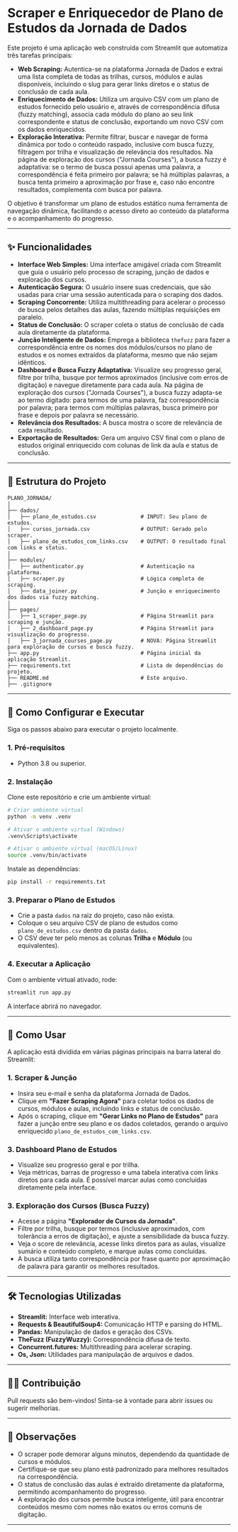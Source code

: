 # Scraper e Enriquecedor de Plano de Estudos da Jornada de Dados

Este projeto é uma aplicação web construída com Streamlit que automatiza três tarefas principais:

- **Web Scraping:** Autentica-se na plataforma Jornada de Dados e extrai uma lista completa de todas as trilhas, cursos, módulos e aulas disponíveis, incluindo o slug para gerar links diretos e o status de conclusão de cada aula.
- **Enriquecimento de Dados:** Utiliza um arquivo CSV com um plano de estudos fornecido pelo usuário e, através de correspondência difusa (fuzzy matching), associa cada módulo do plano ao seu link correspondente e status de conclusão, exportando um novo CSV com os dados enriquecidos.
- **Exploração Interativa:** Permite filtrar, buscar e navegar de forma dinâmica por todo o conteúdo raspado, inclusive com busca fuzzy, filtragem por trilha e visualização de relevância dos resultados. Na página de exploração dos cursos ("Jornada Courses"), a busca fuzzy é adaptativa: se o termo de busca possui apenas uma palavra, a correspondência é feita primeiro por palavra; se há múltiplas palavras, a busca tenta primeiro a aproximação por frase e, caso não encontre resultados, complementa com busca por palavra.

O objetivo é transformar um plano de estudos estático numa ferramenta de navegação dinâmica, facilitando o acesso direto ao conteúdo da plataforma e o acompanhamento do progresso.

---

## ✨ Funcionalidades

- **Interface Web Simples:** Uma interface amigável criada com Streamlit que guia o usuário pelo processo de scraping, junção de dados e exploração dos cursos.
- **Autenticação Segura:** O usuário insere suas credenciais, que são usadas para criar uma sessão autenticada para o scraping dos dados.
- **Scraping Concorrente:** Utiliza multithreading para acelerar o processo de busca pelos detalhes das aulas, fazendo múltiplas requisições em paralelo.
- **Status de Conclusão:** O scraper coleta o status de conclusão de cada aula diretamente da plataforma.
- **Junção Inteligente de Dados:** Emprega a biblioteca `thefuzz` para fazer a correspondência entre os nomes dos módulos/cursos no plano de estudos e os nomes extraídos da plataforma, mesmo que não sejam idênticos.
- **Dashboard e Busca Fuzzy Adaptativa:** Visualize seu progresso geral, filtre por trilha, busque por termos aproximados (inclusive com erros de digitação) e navegue diretamente para cada aula. Na página de exploração dos cursos ("Jornada Courses"), a busca fuzzy adapta-se ao termo digitado: para termos de uma palavra, faz correspondência por palavra; para termos com múltiplas palavras, busca primeiro por frase e depois por palavra se necessário.
- **Relevância dos Resultados:** A busca mostra o score de relevância de cada resultado.
- **Exportação de Resultados:** Gera um arquivo CSV final com o plano de estudos original enriquecido com colunas de link da aula e status de conclusão.

---

## 📂 Estrutura do Projeto

```
PLANO_JORNADA/
│
├── dados/
│   ├── plano_de_estudos.csv              # INPUT: Seu plano de estudos.
│   ├── cursos_jornada.csv                # OUTPUT: Gerado pelo scraper.
│   ├── plano_de_estudos_com_links.csv    # OUTPUT: O resultado final com links e status.
│
├── modules/
│   ├── authenticator.py                  # Autenticação na plataforma.
│   ├── scraper.py                        # Lógica completa de scraping.
│   ├── data_joiner.py                    # Junção e enriquecimento dos dados via fuzzy matching.
│
├── pages/
│   ├── 1_scraper_page.py                 # Página Streamlit para scraping e junção.
│   ├── 2_dashboard_page.py               # Página Streamlit para visualização do progresso.
│   ├── 3_jornada_courses_page.py         # NOVA: Página Streamlit para exploração de cursos e busca fuzzy.
├── app.py                                # Página inicial da aplicação Streamlit.
├── requirements.txt                      # Lista de dependências do projeto.
├── README.md                             # Este arquivo.
├── .gitignore
```

---

## 🚀 Como Configurar e Executar

Siga os passos abaixo para executar o projeto localmente.

### 1. Pré-requisitos

- Python 3.8 ou superior.

### 2. Instalação

Clone este repositório e crie um ambiente virtual:

```bash
# Criar ambiente virtual
python -m venv .venv

# Ativar o ambiente virtual (Windows)
.venv\Scripts\activate

# Ativar o ambiente virtual (macOS/Linux)
source .venv/bin/activate
```

Instale as dependências:

```bash
pip install -r requirements.txt
```

### 3. Preparar o Plano de Estudos

- Crie a pasta `dados` na raiz do projeto, caso não exista.
- Coloque o seu arquivo CSV de plano de estudos como `plano_de_estudos.csv` dentro da pasta `dados`.
- O CSV deve ter pelo menos as colunas **Trilha** e **Módulo** (ou equivalentes).

### 4. Executar a Aplicação

Com o ambiente virtual ativado, rode:

```bash
streamlit run app.py
```

A interface abrirá no navegador.

---

## 📖 Como Usar

A aplicação está dividida em várias páginas principais na barra lateral do Streamlit:

### 1. Scraper & Junção

- Insira seu e-mail e senha da plataforma Jornada de Dados.
- Clique em **"Fazer Scraping Agora"** para coletar todos os dados de cursos, módulos e aulas, incluindo links e status de conclusão.
- Após o scraping, clique em **"Gerar Links no Plano de Estudos"** para fazer a junção entre seu plano e os dados coletados, gerando o arquivo enriquecido `plano_de_estudos_com_links.csv`.

### 3. Dashboard Plano de Estudos

- Visualize seu progresso geral e por trilha.
- Veja métricas, barras de progresso e uma tabela interativa com links diretos para cada aula. É possível marcar aulas como concluídas diretamente pela interface.

### 3. Exploração dos Cursos (Busca Fuzzy)

- Acesse a página **"Explorador de Cursos da Jornada"**.
- Filtre por trilha, busque por termos (inclusive aproximados, com tolerância a erros de digitação), e ajuste a sensibilidade da busca fuzzy.
- Veja o score de relevância, acesse links diretos para as aulas, visualize sumário e conteúdo completo, e marque aulas como concluídas.
- A busca utiliza tanto correspondência por frase quanto por aproximação de palavra para garantir os melhores resultados.

---

## 🛠️ Tecnologias Utilizadas

- **Streamlit:** Interface web interativa.
- **Requests & BeautifulSoup4:** Comunicação HTTP e parsing do HTML.
- **Pandas:** Manipulação de dados e geração dos CSVs.
- **TheFuzz (FuzzyWuzzy):** Correspondência difusa de texto.
- **Concurrent.futures:** Multithreading para acelerar scraping.
- **Os, Json:** Utilidades para manipulação de arquivos e dados.

---

## 👨‍💻 Contribuição

Pull requests são bem-vindos! Sinta-se à vontade para abrir issues ou sugerir melhorias.

---

## 📎 Observações

- O scraper pode demorar alguns minutos, dependendo da quantidade de cursos e módulos.
- Certifique-se que seu plano está padronizado para melhores resultados na correspondência.
- O status de conclusão das aulas é extraído diretamente da plataforma, permitindo acompanhamento do progresso.
- A exploração dos cursos permite busca inteligente, útil para encontrar conteúdos mesmo com nomes não exatos ou erros comuns de digitação.

---